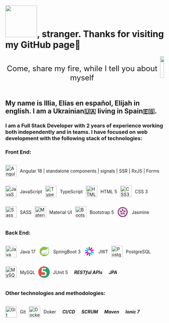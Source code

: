 # <img src="https://media.giphy.com/media/ymwg2hvAKuuuiDN1x3/giphy.gif" width="100" />, stranger. Thanks for visiting my GitHub page🤩

<div class="row" style="display:flex">
    <div style="display:flex;  align-items: center;">
        <p style="font-size:24px; text-align: center;">Come, share my fire, while I tell you about myself</p> 
    </div>  
    <div align="center">
        <img src="https://media.giphy.com/media/13HgwGsXF0aiGY/giphy.gif?cid=790b7611vvhbqbekk03ujxfq3x5u10eo8rf7nnf3rtgm0vam&ep=v1_gifs_search&rid=giphy.gif&ct=g" style="width:80%;">
    </div>  
    
</div>

## My name is Illia, Elías en español, Elijah in english. I am a Ukrainian🇺🇦 living in Spain🇪🇸.

### I am a **Full Stack Developer** with 2 years of experience working both independently and in teams. I have focused on web development with the following stack of technologies:



### **Front End**: 

<div style="display: flex; flex-wrap: wrap; align-items: start;">
    <div> 
        <p style="display: flex; align-items: center;" >
            <a href="https://angular.io/" target="_blank" rel="noreferrer"><img src="https://raw.githubusercontent.com/danielcranney/readme-generator/main/public/icons/skills/angularjs-colored.svg" width="36" height="36" alt="Angular"/></a> <span style="margin: 10px"> Angular 18
            | standalone components 
            | signals 
            | SSR 
            | RxJS 
            | Forms</span>
        </p> 
    </div>    
    <div>
        <p style="display: flex; align-items: center;">
            <a href="https://developer.mozilla.org/en-US/docs/Web/JavaScript" target="_blank" rel="noreferrer"><img src="https://raw.githubusercontent.com/danielcranney/readme-generator/main/public/icons/skills/javascript-colored.svg" width="36" height="36" alt="JavaScript"/> </a> <span style="margin: 10px">JavaScript
        </p>
    </div>
    <div>
        <p style="display: flex; align-items: center;">
            <a href="https://www.typescriptlang.org/" target="_blank" rel="noreferrer"><img src="https://raw.githubusercontent.com/danielcranney/readme-generator/main/public/icons/skills/typescript-colored.svg" width="36" height="36" alt="TypeScript" /></a> <span style="margin: 10px">TypeScript</span>
        </p>
    </div>
    <div>
        <p style="display: flex; align-items: center;">
            <a href="https://developer.mozilla.org/en-US/docs/Glossary/HTML5" target="_blank" rel="noreferrer"><img src="https://raw.githubusercontent.com/danielcranney/readme-generator/main/public/icons/skills/html5-colored.svg" width="36" height="36" alt="HTML5" /></a> <span style="margin: 10px">HTML 5</span>
        </p>
    </div>    
    <div>
        <p style="display: flex; align-items: center;">
            <a href="https://www.w3.org/TR/CSS/#css" target="_blank" rel="noreferrer"><img src="https://raw.githubusercontent.com/danielcranney/readme-generator/main/public/icons/skills/css3-colored.svg" width="36" height="36" alt="CSS3" /></a> <span style="margin: 10px">CSS 3</span>
        </p>
    </div>
    <div>
        <p style="display: flex; align-items: center;">
            <a href="https://sass-lang.com/" target="_blank" rel="noreferrer"><img src="https://raw.githubusercontent.com/danielcranney/readme-generator/main/public/icons/skills/sass-colored.svg" width="36" height="36" alt="Sass" /></a> <span style="margin: 10px">SASS</span>
        </p>
    </div>
    <div>
        <p style="display: flex; align-items: center;">
            <a href="https://mui.com/" target="_blank" rel="noreferrer"><img src="https://raw.githubusercontent.com/danielcranney/readme-generator/main/public/icons/skills/materialui-colored.svg" width="36" height="36" alt="Material UI" /></a> <span style="margin: 10px">Material UI</span>
        </p>
    </div>
    <div>
        <p style="display: flex; align-items: center;">
            <a href="https://getbootstrap.com/" target="_blank" rel="noreferrer"><img src="https://raw.githubusercontent.com/danielcranney/readme-generator/main/public/icons/skills/bootstrap-colored.svg" width="36" height="36" alt="Bootstrap" /></a></a> <span style="margin: 10px">Bootstrap 5</span>
        </p>
    </div>
    <div>
        <p style="display: flex; align-items: center;">
        <a href="https://jasmine.github.io/" target="_blank" rel="noreferrer"><svg style="width:36px;height:36px" viewBox="0 0 32 32" xmlns="http://www.w3.org/2000/svg" fill="#000000"><g id="SVGRepo_bgCarrier" stroke-width="0"></g><g id="SVGRepo_tracerCarrier" stroke-linecap="round" stroke-linejoin="round"></g><g id="SVGRepo_iconCarrier"><title>file_type_jasmine</title><polygon points="17.004 13.472 14.893 13.472 14.322 12.739 14.322 6.986 17.539 6.986 17.539 12.739 17.004 13.472" style="fill:#8a4182"></polygon><polygon points="14.148 14.009 13.495 16.018 12.622 16.333 7.149 14.555 8.144 11.497 13.616 13.273 14.148 14.009" style="fill:#8a4182"></polygon><polygon points="13.772 16.837 15.481 18.078 15.51 19.004 12.13 23.661 9.527 21.771 12.911 17.114 13.772 16.837" style="fill:#8a4182"></polygon><polygon points="16.394 18.087 18.105 16.846 18.995 17.105 22.377 21.76 19.776 23.65 16.394 18.995 16.394 18.087" style="fill:#8a4182"></polygon><polygon points="18.425 16.051 17.772 14.041 18.293 13.273 23.764 11.497 24.759 14.555 19.286 16.333 18.425 16.051" style="fill:#8a4182"></polygon><path d="M16,2A14,14,0,1,0,30,16h0A14,14,0,0,0,16,2Zm-.076,24.94A11.072,11.072,0,1,1,27,15.868,11.072,11.072,0,0,1,15.924,26.94h0Z" style="fill:#8a4182"></path><rect x="15.459" y="20.248" width="0.877" height="4.364" style="fill:#8a4182"></rect><rect x="21.986" y="15.63" width="0.877" height="4.364" transform="translate(-1.445 33.634) rotate(-72)" style="fill:#8a4182"></rect><rect x="17.822" y="9.75" width="4.364" height="0.877" transform="translate(0.003 20.384) rotate(-54)" style="fill:#8a4182"></rect><rect x="11.543" y="8.006" width="0.877" height="4.364" transform="translate(-3.7 8.988) rotate(-36)" style="fill:#8a4182"></rect><rect x="7.269" y="17.374" width="4.364" height="0.877" transform="translate(-5.042 3.792) rotate(-18)" style="fill:#8a4182"></rect></g></svg> </a> <span style="margin: 10px">Jasmine
        </p>
    </div>   
</div>

### **Back End**: 

<div style="display: flex; flex-wrap: wrap; align-items: start;">
    <div> 
        <p style="display: flex; align-items: center;" >
            <a href="https://www.oracle.com/java/" target="_blank" rel="noreferrer"><img src="https://raw.githubusercontent.com/danielcranney/readme-generator/main/public/icons/skills/java-colored.svg" width="36" height="36" alt="Java" /></a> <span style="margin: 10px"> Java 17</span>
        </p> 
    </div>    
    <div>
        <p style="display: flex; align-items: center;">
        <a href="https://spring.io/" target="_blank" rel="noreferrer"><svg style="width:36px;height:36px" xmlns="http://www.w3.org/2000/svg" x="0px" y="0px" width="100" height="100" viewBox="0 0 48 48"><path fill="#8bc34a" d="M43.982,23.635c0.069-4.261-0.891-9.328-2.891-15.273l-1.568-4.662l-2.13,4.433 c-0.114,0.237-0.244,0.469-0.38,0.698C33.514,5.827,28.974,4,24,4C12.954,4,4,12.954,4,24c0,11.046,8.954,20,20,20s20-8.954,20-20 C44,23.877,43.984,23.758,43.982,23.635z"></path><path fill="#fff" d="M39.385 32.558c-3.123 4.302-8.651 4.533-13.854 4.442H18.75h-1.938c4.428-1.593 7.063-1.972 9.754-3.4 5.068-2.665 10.078-8.496 11.121-14.562-1.93 5.836-7.779 10.85-13.109 12.889-3.652 1.393-10.248 2.745-10.248 2.745l-.267-.145C9.573 32.268 9.437 22.214 17.6 18.968c3.574-1.423 6.993-.641 10.854-1.593 4.122-1.012 8.89-4.208 10.83-8.375C41.456 15.667 44.07 26.106 39.385 32.558L39.385 32.558zM15.668 38.445C15.386 38.795 14.955 39 14.505 39c-.823 0-1.495-.677-1.495-1.5s.677-1.5 1.495-1.5c.341 0 .677.118.941.336C16.086 36.855 16.186 37.805 15.668 38.445L15.668 38.445z"></path></svg> </a> <span style="margin: 10px">SpringBoot 3
        </p>
    </div>
    <div>
        <p style="display: flex; align-items: center;">
        <a href="https://spring.io/" target="_blank" rel="noreferrer"><svg style="width:36px;height:36px" xmlns="http://www.w3.org/2000/svg" x="0px" y="0px" width="100" height="100" viewBox="0 0 48 48"><polygon fill="#546e7a" points="21.906,31.772 24.507,29.048 27.107,31.772 27.107,43 21.906,43"></polygon><polygon fill="#f50057" points="17.737,29.058 21.442,28.383 21.945,32.115 15.345,41.199 11.138,38.141"></polygon><polygon fill="#d500f9" points="15.962,24.409 19.355,26.041 17.569,29.356 6.89,32.825 5.283,27.879"></polygon><polygon fill="#29b6f6" points="17.256,19.607 19.042,22.922 15.649,24.554 4.97,21.084 6.577,16.137"></polygon><polygon fill="#00e5ff" points="21.126,16.482 20.623,20.214 16.918,19.539 10.318,10.455 14.526,7.398"></polygon><polygon fill="#546e7a" points="26.094,16.228 23.493,18.952 20.893,16.228 20.893,5 26.094,5"></polygon><polygon fill="#f50057" points="30.262,18.943 26.558,19.618 26.055,15.886 32.654,6.802 36.862,9.859"></polygon><polygon fill="#d500f9" points="32.039,23.59 28.645,21.958 30.431,18.643 41.11,15.174 42.717,20.12"></polygon><polygon fill="#29b6f6" points="30.744,28.393 28.958,25.078 32.351,23.447 43.03,26.916 41.423,31.863"></polygon><polygon fill="#00e5ff" points="26.874,31.518 27.378,27.786 31.082,28.461 37.682,37.545 33.474,40.602"></polygon></svg> </a> <span style="margin: 10px">JWT
        </p>
    </div>
    <div>
        <p style="display: flex; align-items: center;">
            <a href="https://www.postgresql.org/" target="_blank" rel="noreferrer"><img src="https://raw.githubusercontent.com/danielcranney/readme-generator/main/public/icons/skills/postgresql-colored.svg" width="36" height="36" alt="PostgreSQL" /></a> <span style="margin: 10px">PostgreSQL
        </p>
    </div>    
    <div>
        <p style="display: flex; align-items: center;">
            <a href="https://www.mysql.com/" target="_blank" rel="noreferrer"><img src="https://raw.githubusercontent.com/danielcranney/readme-generator/main/public/icons/skills/mysql-colored.svg" width="36" height="36" alt="MySQL" /></a> <span style="margin: 10px">MySQL
        </p>
    </div>
    <div>
        <p style="display: flex; align-items: center;">
        <a href="https://junit.org/junit5/" target="_blank" rel="noreferrer"><svg xmlns="http://www.w3.org/2000/svg" xmlns:xlink="http://www.w3.org/1999/xlink" width="36px" height="36px" viewBox="0 0 36 36" version="1.1"><defs><filter id="alpha" filterUnits="objectBoundingBox" x="0%" y="0%" width="100%" height="100%">  <feColorMatrix type="matrix" in="SourceGraphic" values="0 0 0 0 1 0 0 0 0 1 0 0 0 0 1 0 0 0 1 0"/></filter><mask id="mask0">  <g filter="url(#alpha)"><rect x="0" y="0" width="36" height="36" style="fill:rgb(0%,0%,0%);fill-opacity:0.996078;stroke:none;"/></g></mask><clipPath id="clip1"><rect x="0" y="0" width="36" height="36"/></clipPath><g id="surface5" clip-path="url(#clip1)"><path style=" stroke:none;fill-rule:evenodd;fill:rgb(86.27451%,32.156863%,29.019608%);fill-opacity:1;" d="M 16.347656 -0.0351562 C 17.378906 -0.0351562 18.410156 -0.0351562 19.441406 -0.0351562 C 21.058594 0.128906 22.628906 0.503906 24.152344 1.089844 C 24.082031 2.507812 24.058594 3.9375 24.082031 5.378906 C 19.839844 5.378906 15.597656 5.378906 11.355469 5.378906 C 11.035156 9.386719 10.742188 13.394531 10.476562 17.402344 C 11.058594 17.789062 11.667969 18.117188 12.304688 18.386719 C 13.570312 18.125 14.847656 17.960938 16.136719 17.894531 C 17.300781 17.882812 18.425781 18.082031 19.511719 18.492188 C 20.78125 19.058594 21.519531 20.03125 21.726562 21.410156 C 21.832031 22.445312 21.714844 23.453125 21.375 24.433594 C 20.769531 25.65625 19.796875 26.417969 18.457031 26.71875 C 15.492188 27.253906 12.679688 26.820312 10.019531 25.417969 C 10.015625 25.378906 9.992188 25.355469 9.949219 25.347656 C 9.855469 26.554688 9.855469 27.75 9.949219 28.933594 C 9.972656 30.65625 9.949219 32.367188 9.878906 34.066406 C 4.050781 30.953125 0.746094 26.101562 -0.0351562 19.511719 C -0.0351562 18.457031 -0.0351562 17.402344 -0.0351562 16.347656 C 0.730469 10.042969 3.847656 5.296875 9.316406 2.109375 C 11.527344 0.933594 13.871094 0.21875 16.347656 -0.0351562 Z M 16.347656 -0.0351562 "/></g><mask id="mask1"><g filter="url(#alpha)"><rect x="0" y="0" width="36" height="36" style="fill:rgb(0%,0%,0%);fill-opacity:0.996078;stroke:none;"/>  </g></mask><clipPath id="clip2"><rect x="0" y="0" width="36" height="36"/></clipPath><g id="surface8" clip-path="url(#clip2)"><path style=" stroke:none;fill-rule:evenodd;fill:rgb(14.509804%,63.137255%,38.431373%);fill-opacity:1;" d="M 24.152344 1.089844 C 28.25 2.574219 31.402344 5.199219 33.609375 8.964844 C 34.917969 11.289062 35.703125 13.773438 35.964844 16.417969 C 35.964844 17.472656 35.964844 18.527344 35.964844 19.582031 C 35.199219 25.886719 32.082031 30.632812 26.613281 33.820312 C 24.402344 34.996094 22.058594 35.707031 19.582031 35.964844 C 18.527344 35.964844 17.472656 35.964844 16.417969 35.964844 C 14.121094 35.738281 11.941406 35.105469 9.878906 34.066406 C 9.949219 32.367188 9.972656 30.65625 9.949219 28.933594 C 10.933594 29.484375 11.988281 29.847656 13.113281 30.023438 C 15.421875 30.394531 17.71875 30.324219 20.003906 29.8125 C 23.496094 28.816406 25.429688 26.507812 25.804688 22.886719 C 26.105469 20.269531 25.296875 18.078125 23.378906 16.3125 C 21.667969 15.113281 19.757812 14.539062 17.648438 14.589844 C 16.527344 14.628906 15.414062 14.746094 14.308594 14.941406 C 14.472656 13.019531 14.636719 11.097656 14.800781 9.175781 C 14.863281 9.125 14.886719 9.054688 14.871094 8.964844 C 17.953125 8.988281 21.023438 8.964844 24.082031 8.894531 C 24.082031 7.722656 24.082031 6.550781 24.082031 5.378906 C 24.058594 3.9375 24.082031 2.507812 24.152344 1.089844 Z M 24.152344 1.089844 "/></g></defs><g id="surface1"><use xlink:href="#surface5" mask="url(#mask0)"/><use xlink:href="#surface8" mask="url(#mask1)"/><path style=" stroke:none;fill-rule:evenodd;fill:rgb(99.607843%,99.607843%,99.215686%);fill-opacity:1;" d="M 24.082031 5.378906 C 24.082031 6.550781 24.082031 7.722656 24.082031 8.894531 C 20.988281 8.894531 17.894531 8.894531 14.800781 8.894531 C 14.800781 8.988281 14.800781 9.082031 14.800781 9.175781 C 14.636719 11.097656 14.472656 13.019531 14.308594 14.941406 C 15.414062 14.746094 16.527344 14.628906 17.648438 14.589844 C 19.757812 14.539062 21.667969 15.113281 23.378906 16.3125 C 25.296875 18.078125 26.105469 20.269531 25.804688 22.886719 C 25.429688 26.507812 23.496094 28.816406 20.003906 29.8125 C 17.71875 30.324219 15.421875 30.394531 13.113281 30.023438 C 11.988281 29.847656 10.933594 29.484375 9.949219 28.933594 C 9.925781 27.75 9.949219 26.578125 10.019531 25.417969 C 12.679688 26.820312 15.492188 27.253906 18.457031 26.71875 C 19.796875 26.417969 20.769531 25.65625 21.375 24.433594 C 21.714844 23.453125 21.832031 22.445312 21.726562 21.410156 C 21.519531 20.03125 20.78125 19.058594 19.511719 18.492188 C 18.425781 18.082031 17.300781 17.882812 16.136719 17.894531 C 14.847656 17.960938 13.570312 18.125 12.304688 18.386719 C 11.667969 18.117188 11.058594 17.789062 10.476562 17.402344 C 10.742188 13.394531 11.035156 9.386719 11.355469 5.378906 C 15.597656 5.378906 19.839844 5.378906 24.082031 5.378906 Z M 24.082031 5.378906 "/><path style=" stroke:none;fill-rule:evenodd;fill:rgb(43.137255%,75.294118%,58.823529%);fill-opacity:1;" d="M 24.082031 8.894531 C 21.023438 8.964844 17.953125 8.988281 14.871094 8.964844 C 14.886719 9.054688 14.863281 9.125 14.800781 9.175781 C 14.800781 9.082031 14.800781 8.988281 14.800781 8.894531 C 17.894531 8.894531 20.988281 8.894531 24.082031 8.894531 Z M 24.082031 8.894531 "/><path style=" stroke:none;fill-rule:evenodd;fill:rgb(89.411765%,49.803922%,47.843137%);fill-opacity:1;" d="M 10.019531 25.417969 C 9.949219 26.578125 9.925781 27.75 9.949219 28.933594 C 9.855469 27.75 9.855469 26.554688 9.949219 25.347656 C 9.992188 25.355469 10.015625 25.378906 10.019531 25.417969 Z M 10.019531 25.417969 "/></g></svg> </a> <span style="margin: 10px">JUnit 5
        </p>
    </div>    
    <div>
        <p style="display: flex; align-items: center;">
            <span style="margin: 10px"><b><i>RESTful APIs</i></b></span>
        </p>
    </div>
    <div>
        <p style="display: flex; align-items: center;">
            <span style="margin: 10px"><b><i>JPA</i></b></span>
        </p>
    </div>   
</div>

<?xml version="1.0" encoding="UTF-8"?>
<!DOCTYPE svg PUBLIC "-//W3C//DTD SVG 1.1//EN" "http://www.w3.org/Graphics/SVG/1.1/DTD/svg11.dtd">


### Other technologies and methodologies:

<div style="display: flex; flex-wrap: wrap; align-items: start;">
    <div> 
        <p style="display: flex; align-items: center;" >
            <a href="https://git-scm.com/" target="_blank" rel="noreferrer"><img src="https://raw.githubusercontent.com/danielcranney/readme-generator/main/public/icons/skills/git-colored.svg" width="36" height="36" alt="Git" /></a> <span style="margin: 10px"> Git</span>
        </p> 
    </div>
    <div>
        <p style="display: flex; align-items: center;">
            <a href="https://www.docker.com/" target="_blank" rel="noreferrer"><img src="https://raw.githubusercontent.com/danielcranney/readme-generator/main/public/icons/skills/docker-colored.svg" width="36" height="36" alt="Docker" /></a> <span style="margin: 10px">Doker</span>
        </p>
    </div>    
    <div>
        <p style="display: flex; align-items: center;">
             <span style="margin: 10px"><b><i>CI/CD</i></b></span>
        </p>
    </div>
    <div>
        <p style="display: flex; align-items: center;">
            <span style="margin: 10px"><b><i>SCRUM</i></b></span>
        </p>
    </div>
    <div>
        <p style="display: flex; align-items: center;">
            <span style="margin: 10px"><b><i>Maven</i></b></span>
        </p>
    </div>        
    <div>
        <p style="display: flex; align-items: center;">
             <span style="margin: 10px"><b><i>Ionic 7</i></b></span>
        </p>
    </div>
</div>

